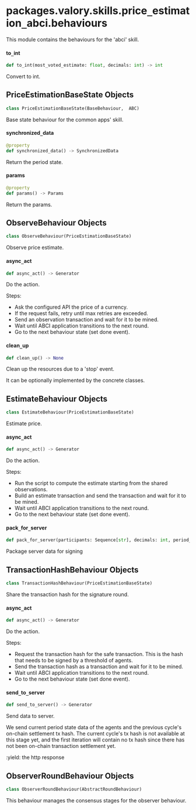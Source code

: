 <a id="packages.valory.skills.price_estimation_abci.behaviours"></a>

# packages.valory.skills.price`_`estimation`_`abci.behaviours

This module contains the behaviours for the 'abci' skill.

<a id="packages.valory.skills.price_estimation_abci.behaviours.to_int"></a>

#### to`_`int

```python
def to_int(most_voted_estimate: float, decimals: int) -> int
```

Convert to int.

<a id="packages.valory.skills.price_estimation_abci.behaviours.PriceEstimationBaseState"></a>

## PriceEstimationBaseState Objects

```python
class PriceEstimationBaseState(BaseBehaviour,  ABC)
```

Base state behaviour for the common apps' skill.

<a id="packages.valory.skills.price_estimation_abci.behaviours.PriceEstimationBaseState.synchronized_data"></a>

#### synchronized`_`data

```python
@property
def synchronized_data() -> SynchronizedData
```

Return the period state.

<a id="packages.valory.skills.price_estimation_abci.behaviours.PriceEstimationBaseState.params"></a>

#### params

```python
@property
def params() -> Params
```

Return the params.

<a id="packages.valory.skills.price_estimation_abci.behaviours.ObserveBehaviour"></a>

## ObserveBehaviour Objects

```python
class ObserveBehaviour(PriceEstimationBaseState)
```

Observe price estimate.

<a id="packages.valory.skills.price_estimation_abci.behaviours.ObserveBehaviour.async_act"></a>

#### async`_`act

```python
def async_act() -> Generator
```

Do the action.

Steps:
- Ask the configured API the price of a currency.
- If the request fails, retry until max retries are exceeded.
- Send an observation transaction and wait for it to be mined.
- Wait until ABCI application transitions to the next round.
- Go to the next behaviour state (set done event).

<a id="packages.valory.skills.price_estimation_abci.behaviours.ObserveBehaviour.clean_up"></a>

#### clean`_`up

```python
def clean_up() -> None
```

Clean up the resources due to a 'stop' event.

It can be optionally implemented by the concrete classes.

<a id="packages.valory.skills.price_estimation_abci.behaviours.EstimateBehaviour"></a>

## EstimateBehaviour Objects

```python
class EstimateBehaviour(PriceEstimationBaseState)
```

Estimate price.

<a id="packages.valory.skills.price_estimation_abci.behaviours.EstimateBehaviour.async_act"></a>

#### async`_`act

```python
def async_act() -> Generator
```

Do the action.

Steps:
- Run the script to compute the estimate starting from the shared observations.
- Build an estimate transaction and send the transaction and wait for it to be mined.
- Wait until ABCI application transitions to the next round.
- Go to the next behaviour state (set done event).

<a id="packages.valory.skills.price_estimation_abci.behaviours.pack_for_server"></a>

#### pack`_`for`_`server

```python
def pack_for_server(participants: Sequence[str], decimals: int, period_count: int, estimate: float, observations: Dict[str, float], data_source: str, unit: str, **_: Dict[str, str], ,) -> bytes
```

Package server data for signing

<a id="packages.valory.skills.price_estimation_abci.behaviours.TransactionHashBehaviour"></a>

## TransactionHashBehaviour Objects

```python
class TransactionHashBehaviour(PriceEstimationBaseState)
```

Share the transaction hash for the signature round.

<a id="packages.valory.skills.price_estimation_abci.behaviours.TransactionHashBehaviour.async_act"></a>

#### async`_`act

```python
def async_act() -> Generator
```

Do the action.

Steps:
- Request the transaction hash for the safe transaction. This is the
  hash that needs to be signed by a threshold of agents.
- Send the transaction hash as a transaction and wait for it to be mined.
- Wait until ABCI application transitions to the next round.
- Go to the next behaviour state (set done event).

<a id="packages.valory.skills.price_estimation_abci.behaviours.TransactionHashBehaviour.send_to_server"></a>

#### send`_`to`_`server

```python
def send_to_server() -> Generator
```

Send data to server.

We send current period state data of the agents and the previous
cycle's on-chain settlement tx hash. The current cycle's tx hash
is not available at this stage yet, and the first iteration will
contain no tx hash since there has not been on-chain transaction
settlement yet.

:yield: the http response

<a id="packages.valory.skills.price_estimation_abci.behaviours.ObserverRoundBehaviour"></a>

## ObserverRoundBehaviour Objects

```python
class ObserverRoundBehaviour(AbstractRoundBehaviour)
```

This behaviour manages the consensus stages for the observer behaviour.

